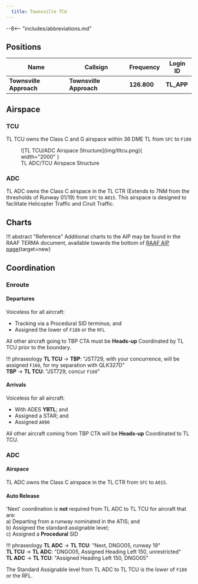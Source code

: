```yaml
---
  title: Townsville TCU
---
```


--8<-- "includes/abbreviations.md"

## Positions

| Name               | Callsign       | Frequency        | Login ID              |
| ------------------ | -------------- | ---------------- | --------------------------------------|
| **Townsville Approach**    | **Townsville Approach**   | **126.800**         | **TL_APP**                                   |

## Airspace
### TCU
TL TCU owns the Class C and G airspace within 36 DME TL from `SFC` to `F180`

<figure markdown>
![TL TCU/ADC Airspace Structure](img/tltcu.png){ width="2000" }
  <figcaption>TL ADC/TCU Airspace Structure</figcaption>
</figure>

### ADC
TL ADC owns the Class C airspace in the TL CTR (Extends to 7NM from the thresholds of Runway 01/19) from `SFC` to `A015`. This airspace is designed to facilitate Helicopter Traffic and Ciruit Traffic.

## Charts
!!! abstract "Reference"
    Additional charts to the AIP may be found in the RAAF TERMA document, available towards the bottom of [RAAF AIP page](https://ais-af.airforce.gov.au/australian-aip){target=new}

## Coordination
### Enroute
#### Departures
Voiceless for all aircraft:

- Tracking via a Procedural SID terminus; and  
- Assigned the lower of `F180` or the `RFL`

All other aircraft going to TBP CTA must be **Heads-up** Coordinated by TL TCU prior to the boundary.

!!! phraseology
    <span class="hotline">**TL TCU** -> **TBP**</span>: "JST729, with your concurrence, will be assigned `F160`, for my separation with QLK327D"  
    <span class="hotline">**TBP** -> **TL TCU**</span>: "JST729, concur `F160`"  

#### Arrivals
Voiceless for all aircraft:

- With ADES **YBTL**; and  
- Assigned a STAR; and  
- Assigned `A090`

All other aircraft coming from TBP CTA will be **Heads-up** Coordinated to TL TCU.

### ADC
#### Airspace
TL ADC owns the Class C airspace in the TL CTR from `SFC` to `A015`.

#### Auto Release  
'Next' coordination is **not** required from TL ADC to TL TCU for aircraft that are:  
a) Departing from a runway nominated in the ATIS; and  
b) Assigned the standard assignable level;  
c) Assigned a **Procedural** SID  

!!! phraseology
    <span class="hotline">**TL ADC** -> **TL TCU**</span>: "Next, DNGO05, runway 19"  
    <span class="hotline">**TL TCU** -> **TL ADC**</span>: "DNGO05, Assigned Heading Left 150, unrestricted"  
    <span class="hotline">**TL ADC** -> **TL TCU**</span>: "Assigned Heading Left 150, DNGO05"  

The Standard Assignable level from TL ADC to TL TCU is the lower of `F180` or the RFL.